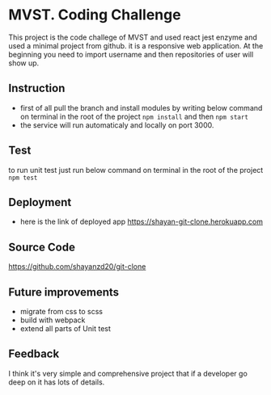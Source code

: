 # MVST. Coding Challenge

This project is the code challege of MVST and used react jest enzyme and used a minimal project from github.
it is a responsive web application. At the beginning you need to import username and then repositories of user will show up.

## Instruction

-   first of all pull the branch and install modules by writing below command on terminal in the root of the project
    `npm install`
    and then
    `npm start`
-   the service will run automaticaly and locally on port 3000.

## Test

to run unit test just run below command on terminal in the root of the project
`npm test`

## Deployment

-   here is the link of deployed app
    https://shayan-git-clone.herokuapp.com

## Source Code

https://github.com/shayanzd20/git-clone

## Future improvements

-   migrate from css to scss
-   build with webpack
-   extend all parts of Unit test

## Feedback

I think it's very simple and comprehensive project that if a developer go deep on it has lots of details.
